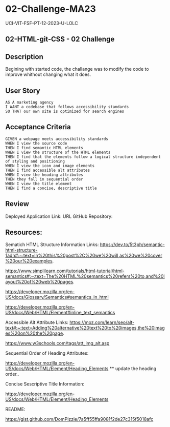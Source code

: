 # 02-Challenge-MA23
UCI-VIT-FSF-PT-12-2023-U-LOLC
## 02-HTML-git-CSS - 02 Challenge

## Description
Begining with started code, the challange was to modify the code to improve whithout changing what it does. 

## User Story
```
AS A marketing agency
I WANT a codebase that follows accessibility standards
SO THAT our own site is optimized for search engines
```
## Acceptance Criteria

```
GIVEN a webpage meets accessibility standards
WHEN I view the source code
THEN I find semantic HTML elements
WHEN I view the structure of the HTML elements
THEN I find that the elements follow a logical structure independent of styling and positioning
WHEN I view the icon and image elements
THEN I find accessible alt attributes
WHEN I view the heading attributes
THEN they fall in sequential order
WHEN I view the title element
THEN I find a concise, descriptive title
```

## Review
Deployed Application Link: 
URL GitHub Repository: 

## Resources: 

Sematich HTML Structure Information Links: 
https://dev.to/5t3ph/semantic-html-structure-1adn#:~:text=In%20this%20post%2C%20we%20will,as%20we%20cover%20our%20examples. 

https://www.simplilearn.com/tutorials/html-tutorial/html-semantics#:~:text=The%20HTML%20semantics%20refers%20to,and%20layout%20of%20web%20pages.

https://developer.mozilla.org/en-US/docs/Glossary/Semantics#semantics_in_html

https://developer.mozilla.org/en-US/docs/Web/HTML/Element#inline_text_semantics

Accessible Alt Attribute Links:
 https://moz.com/learn/seo/alt-text#:~:text=Adding%20alternative%20text%20to%20images,the%20images%20on%20the%20page.

 https://www.w3schools.com/tags/att_img_alt.asp

Sequential Order of Heading Attributes: 

https://developer.mozilla.org/en-US/docs/Web/HTML/Element/Heading_Elements  ** update the heading order.. 

Concise Sescriptive Title Information: 

https://developer.mozilla.org/en-US/docs/Web/HTML/Element/Heading_Elements

README:

https://gist.github.com/DomPizzie/7a5ff55ffa9081f2de27c315f5018afc

